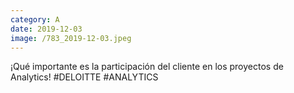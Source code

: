 ```yaml
--- 
category: A 
date: 2019-12-03 
image: /783_2019-12-03.jpeg 
--- 
```


¡Qué importante es la participación del cliente en los proyectos de Analytics! #DELOITTE #ANALYTICS